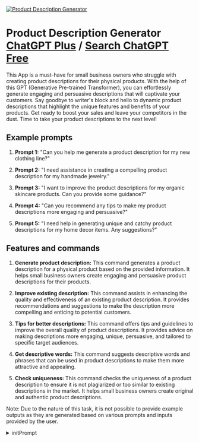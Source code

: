 
[![Product Description Generator](https://files.oaiusercontent.com/file-w615dnMGh4757iuQaZZssD9L?se=2123-10-16T21%3A46%3A51Z&sp=r&sv=2021-08-06&sr=b&rscc=max-age%3D31536000%2C%20immutable&rscd=attachment%3B%20filename%3DProduct_Description_Generator_Tools.webp&sig=eP698noQrn%2BiCI1jNXLA4d88mEiX4LbDMoswYnHBXNg%3D)](https://chat.openai.com/g/g-Z6qhetSRr-product-description-generator)

# Product Description Generator [ChatGPT Plus](https://chat.openai.com/g/g-Z6qhetSRr-product-description-generator) / [Search ChatGPT Free](https://gptcall.net/index.html#/?search=Product%20Description%20Generator)

This App is a must-have for small business owners who struggle with creating product descriptions for their physical products. With the help of this GPT (Generative Pre-trained Transformer), you can effortlessly generate engaging and persuasive descriptions that will captivate your customers. Say goodbye to writer's block and hello to dynamic product descriptions that highlight the unique features and benefits of your products. Get ready to boost your sales and leave your competitors in the dust. Time to take your product descriptions to the next level!

## Example prompts

1. **Prompt 1:** "Can you help me generate a product description for my new clothing line?"

2. **Prompt 2:** "I need assistance in creating a compelling product description for my handmade jewelry."

3. **Prompt 3:** "I want to improve the product descriptions for my organic skincare products. Can you provide some guidance?"

4. **Prompt 4:** "Can you recommend any tips to make my product descriptions more engaging and persuasive?"

5. **Prompt 5:** "I need help in generating unique and catchy product descriptions for my home decor items. Any suggestions?"

## Features and commands

1. **Generate product description:** This command generates a product description for a physical product based on the provided information. It helps small business owners create engaging and persuasive product descriptions for their products.

2. **Improve existing description:** This command assists in enhancing the quality and effectiveness of an existing product description. It provides recommendations and suggestions to make the description more compelling and enticing to potential customers.

3. **Tips for better descriptions:** This command offers tips and guidelines to improve the overall quality of product descriptions. It provides advice on making descriptions more engaging, unique, persuasive, and tailored to specific target audiences.

4. **Get descriptive words:** This command suggests descriptive words and phrases that can be used in product descriptions to make them more attractive and appealing.

5. **Check uniqueness:** This command checks the uniqueness of a product description to ensure it is not plagiarized or too similar to existing descriptions in the market. It helps small business owners create original and authentic product descriptions.

Note: Due to the nature of this task, it is not possible to provide example outputs as they are generated based on various prompts and inputs provided by the user.


<details>
<summary>initPrompt</summary>

```
I want you to craft 5 irresistible {{ product  }} description that highlights the benefits of {{ Benefit }}.

```

</details>

